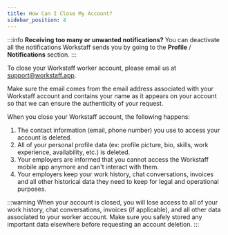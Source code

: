 ```yaml
---
title: How Can I Close My Account?
sidebar_position: 4
---
```


:::info
**Receiving too many or unwanted notifications?** You can deactivate all the notifications Workstaff sends you by going to the **Profile** / **Notifications** section.
:::

To close your Workstaff worker account, please email us at <a href="mailto:support@workstaff.app">support@workstaff.app</a>. 

Make sure the email comes from the email address associated with your Workstaff account and contains your name as it appears on your account so that we can ensure the authenticity of your request.

When you close your Workstaff account, the following happens:

1. The contact information (email, phone number) you use to access your account is deleted.
2. All of your personal profile data (ex: profile picture, bio, skills, work experience, availability, etc.) is deleted.
3. Your employers are informed that you cannot access the Workstaff mobile app anymore and can't interact with them.
4. Your employers keep your work history, chat conversations, invoices and all other historical data they need to keep for legal and operational purposes.

:::warning
When your account is closed, you will lose access to all of your work history, chat conversations, invoices (if applicable), and all other data associated to your worker account.
Make sure you safely stored any important data elsewhere before requesting an account deletion.
:::
